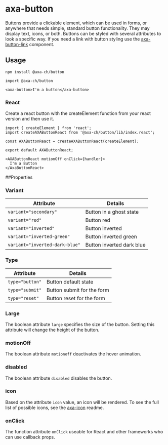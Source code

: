 # axa-button

Buttons provide a clickable element, which can be used in forms, or anywhere that needs simple, standard button functionality. They may display text, icons, or both. Buttons can be styled with several attributes to look a specific way.
If you need a link with button styling use the [axa-button-link](https://github.com/axa-ch/patterns-library/blob/develop-v2/src/components/10-atoms/button-link/README.md) component.

## Usage

`npm install @axa-ch/button`

```
import @axa-ch/button

<axa-button>I'm a button</axa-button>
```

### React

Create a react button with the createElement function from your react version and then use it.

```
import { createElement } from 'react';
import createAXAButtonReact from '@axa-ch/button/lib/index.react';

const AXAButtonReact = createAXAButtonReact(createElement);

export default AXAButtonReact;
```

```
<AXAButtonReact motionOff onClick={handler}>
  I'm a Button
</AxaButtonReact>

```

##Properties

### Variant

| Attribute                      | Details                   |
| ------------------------------ | ------------------------- |
| `variant="secondary"`          | Button in a ghost state   |
| `variant="red"`                | Button red                |
| `variant="inverted"`           | Button inverted           |
| `variant="inverted-green"`     | Button inverted green     |
| `variant="inverted-dark-blue"` | Button inverted dark blue |

### Type

| Attribute       | Details                    |
| --------------- | -------------------------- |
| `type="button"` | Button default state       |
| `type="submit"` | Button submit for the form |
| `type="reset"`  | Button reset for the form  |

### Large

The boolean attribute `large` specifies the size of the button. Setting this attribute will change the height of the button.

### motionOff

The boolean attribute `motionoff` deactivates the hover animation.

### disabled

The boolean attribute `disabled` disables the button.

### icon

Based on the attribute `icon` value, an icon will be rendered. To see the full list of possible icons, see the [axa-icon](https://github.com/axa-ch/patterns-library/blob/develop-v2/src/components/10-atoms/icon/README.md) readme.

### onClick

The function attribute `onClick` useable for React and other frameworks who can use callback props.
